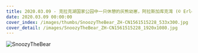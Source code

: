 ```yaml
---
title: 2020.03.09 - 克拉克湖国家公园中一只休憩的灰熊幼崽，阿拉斯加库克湾 (© Erlend Krumsvik/Getty Images)
date: 2020.03.09 00:00:00
cover_index: /images/thumbs/SnoozyTheBear_ZH-CN1561515228_533x300.jpg
cover_detail: /images/SnoozyTheBear_ZH-CN1561515228_1920x1080.jpg
---
```


![SnoozyTheBear](/images/SnoozyTheBear_ZH-CN1561515228_1920x1080.jpg)
